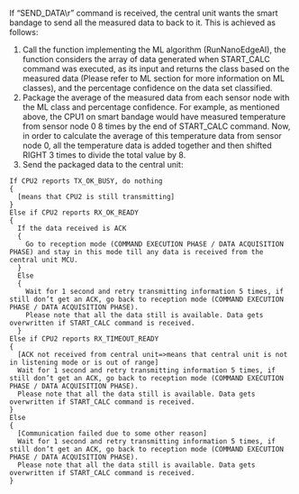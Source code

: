 If “SEND_DATA\r” command is received, the central unit wants the smart bandage to send all the measured data to back to it. This is achieved as follows:

1)	Call the function implementing the ML algorithm (RunNanoEdgeAI), the function considers the array of data generated when START_CALC command was executed, as its input and returns the class based on the measured data (Please refer to ML section for more information on ML classes), and the percentage confidence on the data set classified.
2)	Package the average of the measured data from each sensor node with the ML class and percentage confidence. For example, as mentioned above, the CPU1 on smart bandage would have measured temperature from sensor node 0 8 times by the end of START_CALC command. Now, in order to calculate the average of this temperature data from sensor node 0, all the temperature data is added together and then shifted RIGHT 3 times to divide the total value by 8.
3)	Send the packaged data to the central unit:
```
If CPU2 reports TX_OK_BUSY, do nothing
{
  [means that CPU2 is still transmitting]
}
Else if CPU2 reports RX_OK_READY
{
  If the data received is ACK
  {
    Go to reception mode (COMMAND EXECUTION PHASE / DATA ACQUISITION PHASE) and stay in this mode till any data is received from the central unit MCU.
  }
  Else
  {
    Wait for 1 second and retry transmitting information 5 times, if still don’t get an ACK, go back to reception mode (COMMAND EXECUTION PHASE / DATA ACQUISITION PHASE).
    Please note that all the data still is available. Data gets overwritten if START_CALC command is received.
  }
Else if CPU2 reports RX_TIMEOUT_READY
{
  [ACK not received from central unit=>means that central unit is not in listening mode or is out of range]
  Wait for 1 second and retry transmitting information 5 times, if still don’t get an ACK, go back to reception mode (COMMAND EXECUTION PHASE / DATA ACQUISITION PHASE).
  Please note that all the data still is available. Data gets overwritten if START_CALC command is received.
}
Else
{
  [Communication failed due to some other reason]
  Wait for 1 second and retry transmitting information 5 times, if still don’t get an ACK, go back to reception mode (COMMAND EXECUTION PHASE / DATA ACQUISITION PHASE).
  Please note that all the data still is available. Data gets overwritten if START_CALC command is received.
}
```

